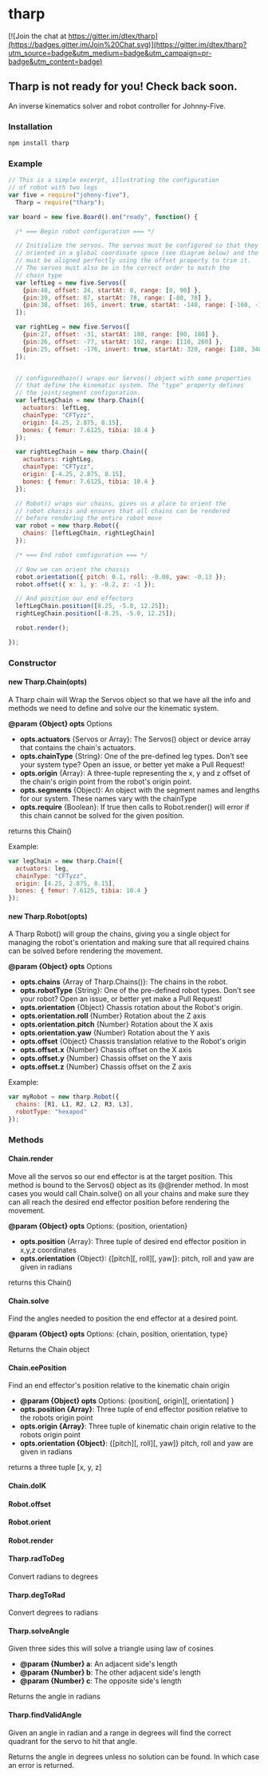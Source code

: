 # tharp

[![Join the chat at https://gitter.im/dtex/tharp](https://badges.gitter.im/Join%20Chat.svg)](https://gitter.im/dtex/tharp?utm_source=badge&utm_medium=badge&utm_campaign=pr-badge&utm_content=badge)

## Tharp is not ready for you! Check back soon.
An inverse kinematics solver and robot controller for Johnny-Five.

### Installation
````bash
npm install tharp
````

### Example
````js
// This is a simple excerpt, illustrating the configuration
// of robot with two legs
var five = require("johnny-five"),
  Tharp = require("tharp");

var board = new five.Board().on("ready", function() {

  /* === Begin robot configuration === */

  // Initialize the servos. The servos must be configured so that they are
  // oriented in a global coordinate space (see diagram below) and the servo
  // must be aligned perfectly using the offset property to trim it.
  // The servos must also be in the correct order to match the
  // chain type
  var leftLeg = new five.Servos([
    {pin:40, offset: 24, startAt: 0, range: [0, 90] },
    {pin:39, offset: 87, startAt: 78, range: [-80, 78] },
    {pin:38, offset: 165, invert: true, startAt: -140, range: [-160, -10] }
  ]);

  var rightLeg = new five.Servos([
    {pin:27, offset: -31, startAt: 180, range: [90, 180] },
    {pin:26, offset: -77, startAt: 102, range: [110, 260] },
    {pin:25, offset: -176, invert: true, startAt: 320, range: [180, 340] }
  ]);


  // configuredhain() wraps our Servos() object with some properties
  // that define the kinematic system. The "type" property defines
  // the joint/segment configuration.
  var leftLegChain = new tharp.Chain({
    actuators: leftLeg,
    chainType: "CFTyzz",
    origin: [4.25, 2.875, 8.15],
    bones: { femur: 7.6125, tibia: 10.4 }
  });

  var rightLegChain = new tharp.Chain({
    actuators: rightLeg,
    chainType: "CFTyzz",
    origin: [-4.25, 2.875, 8.15],
    bones: { femur: 7.6125, tibia: 10.4 }
  });

  // Robot() wraps our chains, gives us a place to orient the
  // robot chassis and ensures that all chains can be rendered
  // before rendering the entire robot move
  var robot = new tharp.Robot({
    chains: [leftLegChain, rightLegChain]
  });

  /* === End robot configuration === */

  // Now we can orient the chassis
  robot.orientation({ pitch: 0.1, roll: -0.08, yaw: -0.13 });
  robot.offset({ x: 1, y: -0.2, z: -1 });

  // And position our end effectors
  leftLegChain.position([8.25, -5.0, 12.25]);
  rightLegChain.position([-8.25, -5.0, 12.25]);

  robot.render();

});

````

### Constructor

#### **new Tharp.Chain(opts)**

A Tharp chain will Wrap the Servos object so that we have all the info and methods we need to define and solve our the kinematic system.

**@param {Object} opts** Options
- **opts.actuators** {Servos or Array}: The Servos() object or device array that contains the chain's actuators.
- **opts.chainType** {String}: One of the pre-defined leg types. Don't see your system type? Open an issue, or better yet make a Pull Request!
- **opts.origin** {Array}: A three-tuple representing the x, y and z offset of the chain's origin point from the robot's origin point.
- **opts.segments** {Object}: An object with the segment names and lengths for our system. These names vary with the chainType
- **opts.require** {Boolean}: If true then calls to Robot.render() will error if this chain cannot be solved for the given position.

returns this Chain()

Example:

````js
var legChain = new tharp.Chain({
  actuators: leg,
  chainType: "CFTyzz",
  origin: [4.25, 2.875, 8.15],
  bones: { femur: 7.6125, tibia: 10.4 }
});
````

#### **new Tharp.Robot(opts)**

A Tharp Robot() will group the chains, giving you a single object for managing the robot's orientation and making sure that all required chains can be solved before rendering the movement.

**@param {Object} opts** Options
- **opts.chains** {Array of Tharp.Chains()}: The chains in the robot.
- **opts.robotType** {String}: One of the pre-defined robot types. Don't see your robot? Open an issue, or better yet make a Pull Request!
- **opts.orientation** {Object} Chassis rotation about the Robot's origin.
 - **opts.orientation.roll** {Number} Rotation about the Z axis
 - **opts.orientation.pitch** {Number} Rotation about the X axis
 - **opts.orientation.yaw** {Number} Rotation about the Y axis
- **opts.offset** {Object} Chassis translation relative to the Robot's origin
 - **opts.offset.x** {Number} Chassis offset on the X axis
 - **opts.offset.y** {Number} Chassis offset on the Y axis
 - **opts.offset.z** {Number} Chassis offset on the Z axis

 Example:

 ````js
 var myRobot = new tharp.Robot({
   chains: [R1, L1, R2, L2, R3, L3],
   robotType: "hexapod"
 });
 ````

### Methods

#### **Chain.render**

Move all the servos so our end effector is at the target position. This method is bound to the Servos() object as its @@render method. In most cases  you would call Chain.solve() on all your chains and make sure they can all reach the desired end effector position before rendering the movement.

**@param {Object} opts** Options: {position, orientation}
- **opts.position** {Array}: Three tuple of desired end effector position in x,y,z coordinates
- **opts.orientation** {Object}: {[pitch][, roll][, yaw]}: pitch, roll and yaw are given in radians

returns this Chain()

#### **Chain.solve**
Find the angles needed to position the end effector at a desired point.

**@param {Object} opts** Options: {chain, position, orientation, type}

Returns the Chain object

#### **Chain.eePosition**
Find an end effector's position relative to the kinematic chain origin
- **@param {Object} opts** Options: {position[, origin][, orientation] }
- **opts.position {Array}**: Three tuple of end effector position relative to the robots origin point
- **opts.origin {Array}**: Three tuple of kinematic chain origin relative to the robots origin point
- **opts.orientation {Object}**: {[pitch][, roll][, yaw]} pitch, roll and yaw are given in radians

returns a three tuple [x, y, z]

#### **Chain.doIK**

#### **Robot.offset**

#### **Robot.orient**

#### **Robot.render**

#### **Tharp.radToDeg**
Convert radians to degrees

#### **Tharp.degToRad**
Convert degrees to radians

#### **Tharp.solveAngle**
Given three sides this will solve a triangle using law of cosines
- **@param {Number} a**: An adjacent side's length
- **@param {Number} b**: The other adjacent side's length
- **@param {Number} c**: The opposite side's length

Returns the angle in radians

#### **Tharp.findValidAngle**
Given an angle in radian and a range in degrees will find the correct quadrant for the servo to hit that angle.

Returns the angle in degrees unless no solution can be found. In which case an error is returned.
